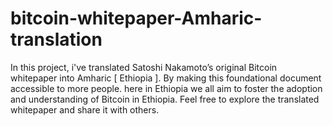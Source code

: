 # bitcoin-whitepaper-Amharic-translation
In this project, i've translated Satoshi Nakamoto’s original Bitcoin whitepaper into Amharic [ Ethiopia ]. By making this foundational document accessible to more people.  here in Ethiopia we all aim to foster the adoption and understanding of Bitcoin in Ethiopia. Feel free to explore the translated whitepaper and share it with others.

